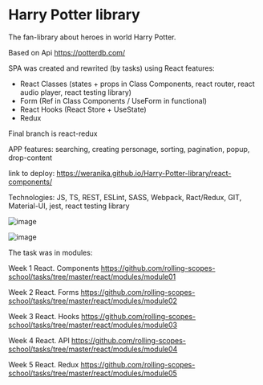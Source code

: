 # Harry Potter library

The fan-library about heroes in world Harry Potter.

Based on Api https://potterdb.com/

SPA was created and rewrited (by tasks) using React features: 
- React Classes (states + props in Class Components, react router, react audio player, react testing library)
- Form (Ref in Class Components / UseForm in functional)
- React Hooks (React Store + UseState)
- Redux

Final branch is react-redux

APP features: searching, creating personage, sorting, pagination, popup, drop-content

link to deploy: https://weranika.github.io/Harry-Potter-library/react-components/

Technologies: JS, TS, REST, ESLint, SASS, Webpack, Ract/Redux, GIT, Material-UI, jest, react testing library

![image](https://user-images.githubusercontent.com/61847249/216746794-9e3ca80d-2aa4-446b-b733-173ee97dae1d.png)


![image](https://user-images.githubusercontent.com/61847249/216746818-7e287fef-51bf-41db-8fa4-63360e86fcd6.png)


The task was in modules:

Week 1 React. Components https://github.com/rolling-scopes-school/tasks/tree/master/react/modules/module01

Week 2 React. Forms https://github.com/rolling-scopes-school/tasks/tree/master/react/modules/module02

Week 3 React. Hooks https://github.com/rolling-scopes-school/tasks/tree/master/react/modules/module03

Week 4 React. API https://github.com/rolling-scopes-school/tasks/tree/master/react/modules/module04

Week 5 React. Redux https://github.com/rolling-scopes-school/tasks/tree/master/react/modules/module05

